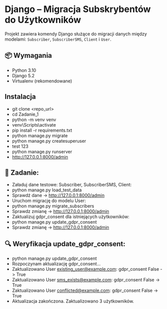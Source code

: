 # Django – Migracja Subskrybentów do Użytkowników

Projekt zawiera komendy Django służące do migracji danych między modelami:
`Subscriber`, `SubscriberSMS`, `Client` i `User`.

## 📦 Wymagania

- Python 3.10
- Django 5.2
- Virtualenv (rekomendowane)

## Instalacja

- git clone <repo_url>
- cd Zadanie_1
- python -m venv venv
- venv\Scripts\activate
- pip install -r requirements.txt
- python manage.py migrate
- python manage.py createsuperuser
- test 123
- python manage.py runserver
- http://127.0.0.1:8000/admin


## 🚀 Zadanie:
- Załaduj dane testowe: Subscriber, SubscriberSMS, Client:  
- python manage.py load_test_data
- Sprawdź dane -> http://127.0.0.1:8000/admin
- Uruchom migrację do modelu User:  
- python manage.py migrate_subscribers
- Sprawdz zmianę -> http://127.0.0.1:8000/admin
- Zaktualizuj gdpr_consent dla istniejących użytkowników: 
- python manage.py update_gdpr_consent
- Sprawdz zmianę -> http://127.0.0.1:8000/admin


## 🔍 Weryfikacja update_gdpr_consent:

- python manage.py update_gdpr_consent
- Rozpoczynam aktualizację gdpr_consent...
- Zaktualizowano User existing_user@example.com: gdpr_consent False -> True
- Zaktualizowano User sms_exists@example.com: gdpr_consent False -> True
- Zaktualizowano User conflicted@example.com: gdpr_consent False -> True
- Aktualizacja zakończona. Zaktualizowano 3 użytkowników.

